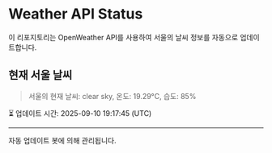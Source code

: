 
# Weather API Status

이 리포지토리는 OpenWeather API를 사용하여 서울의 날씨 정보를 자동으로 업데이트합니다.

## 현재 서울 날씨
> 서울의 현재 날씨: clear sky, 온도: 19.29°C, 습도: 85%

⏳ 업데이트 시간: 2025-09-10 19:17:45 (UTC)

---
자동 업데이트 봇에 의해 관리됩니다.
